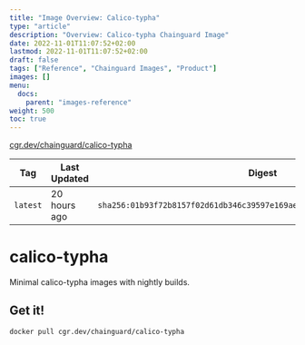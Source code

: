 ```yaml
---
title: "Image Overview: Calico-typha"
type: "article"
description: "Overview: Calico-typha Chainguard Image"
date: 2022-11-01T11:07:52+02:00
lastmod: 2022-11-01T11:07:52+02:00
draft: false
tags: ["Reference", "Chainguard Images", "Product"]
images: []
menu:
  docs:
    parent: "images-reference"
weight: 500
toc: true
---
```


[cgr.dev/chainguard/calico-typha](https://github.com/chainguard-images/images/tree/main/images/calico-typha)

| Tag      | Last Updated | Digest                                                                    |
|----------|--------------|---------------------------------------------------------------------------|
| `latest` | 20 hours ago | `sha256:01b93f72b8157f02d61db346c39597e169aee75770954759daa7c552dbe52204` |

# calico-typha

Minimal calico-typha images with nightly builds.

## Get it!

```shell
docker pull cgr.dev/chainguard/calico-typha
```